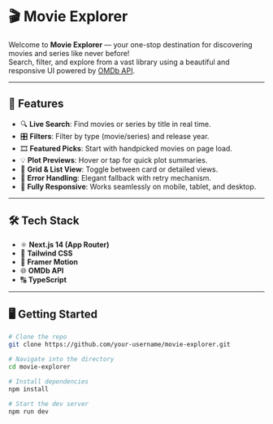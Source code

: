 # 🎬 Movie Explorer

Welcome to **Movie Explorer** — your one-stop destination for discovering movies and series like never before!  
Search, filter, and explore from a vast library using a beautiful and responsive UI powered by [OMDb API](https://www.omdbapi.com/).

---

## 🚀 Features

- 🔍 **Live Search**: Find movies or series by title in real time.
- 🎛 **Filters**: Filter by type (movie/series) and release year.
- 🎞 **Featured Picks**: Start with handpicked movies on page load.
- 💡 **Plot Previews**: Hover or tap for quick plot summaries.
- 🎨 **Grid & List View**: Toggle between card or detailed views.
- 🐛 **Error Handling**: Elegant fallback with retry mechanism.
- 📱 **Fully Responsive**: Works seamlessly on mobile, tablet, and desktop.

---

## 🛠 Tech Stack

- ⚛️ **Next.js 14 (App Router)**
- 💨 **Tailwind CSS**
- 🔄 **Framer Motion**
- 🌐 **OMDb API**
- 🔠 **TypeScript**

---

## 🖥️ Getting Started

```bash
# Clone the repo
git clone https://github.com/your-username/movie-explorer.git

# Navigate into the directory
cd movie-explorer

# Install dependencies
npm install

# Start the dev server
npm run dev
